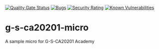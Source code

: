 [![Quality Gate Status](https://sonarcloud.io/api/project_badges/measure?project=vittico_g-s-ca20201-micro&metric=alert_status)](https://sonarcloud.io/dashboard?id=vittico_g-s-ca20201-micro)
[![Bugs](https://sonarcloud.io/api/project_badges/measure?project=vittico_g-s-ca20201-micro&metric=bugs)](https://sonarcloud.io/dashboard?id=vittico_g-s-ca20201-micro)
[![Security Rating](https://sonarcloud.io/api/project_badges/measure?project=vittico_g-s-ca20201-micro&metric=security_rating)](https://sonarcloud.io/dashboard?id=vittico_g-s-ca20201-micro)
[![Known Vulnerabilities](https://snyk.io/test/github/vittico/g-s-ca20201-micro/badge.svg?targetFile=go.mod)](https://snyk.io/test/github/vittico/g-s-ca20201-micro?targetFile=go.mod)
# g-s-ca20201-micro
A sample micro for G-S-CA20201 Academy
